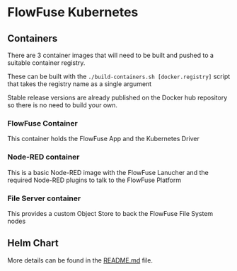 # FlowFuse Kubernetes

## Containers

There are 3 container images that will need to be built and pushed to a suitable container registry.

These can be built with the `./build-containers.sh [docker.registry]` script that takes the registry name as a single argument

Stable release versions are already published on the Docker hub repository so there is no need to build your own.

### FlowFuse Container

This container holds the FlowFuse App and the Kubernetes Driver

### Node-RED container

This is a basic Node-RED image with the FlowFuse Lanucher and the required Node-RED plugins to talk to the FlowFuse Platform

### File Server container

This provides a custom Object Store to back the FlowFuse File System nodes

## Helm Chart

More details can be found in the [README.md](helm/flowforge/README.md) file.

